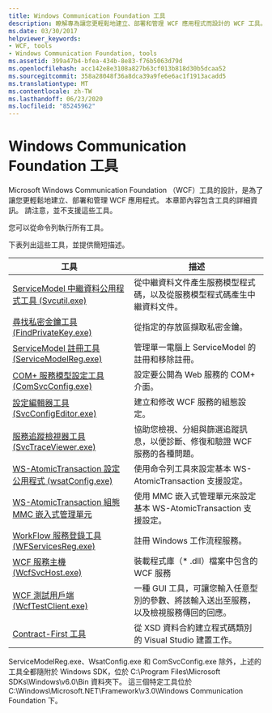 ```yaml
---
title: Windows Communication Foundation 工具
description: 瞭解專為讓您更輕鬆地建立、部署和管理 WCF 應用程式而設計的 WCF 工具。 從命令提示字元執行這些工具。
ms.date: 03/30/2017
helpviewer_keywords:
- WCF, tools
- Windows Communication Foundation, tools
ms.assetid: 399a47b4-bfea-434b-8e83-f76b5063d79d
ms.openlocfilehash: acc142e8e3108a827b63cf013b818d30b5dcaa52
ms.sourcegitcommit: 358a28048f36a8dca39a9fe6e6ac1f1913acadd5
ms.translationtype: MT
ms.contentlocale: zh-TW
ms.lasthandoff: 06/23/2020
ms.locfileid: "85245962"
---
```

# <a name="windows-communication-foundation-tools"></a>Windows Communication Foundation 工具
Microsoft Windows Communication Foundation （WCF）工具的設計，是為了讓您更輕鬆地建立、部署和管理 WCF 應用程式。 本章節內容包含工具的詳細資訊。 請注意，並不支援這些工具。  
  
 您可以從命令列執行所有工具。  
  
 下表列出這些工具，並提供簡短描述。  
  
|工具|描述|  
|----------|-----------------|  
|[ServiceModel 中繼資料公用程式工具 (Svcutil.exe)](servicemodel-metadata-utility-tool-svcutil-exe.md)|從中繼資料文件產生服務模型程式碼，以及從服務模型程式碼產生中繼資料文件。|  
|[尋找私密金鑰工具 (FindPrivateKey.exe)](find-private-key-tool-findprivatekey-exe.md)|從指定的存放區擷取私密金鑰。|  
|[ServiceModel 註冊工具 (ServiceModelReg.exe)](servicemodelreg-exe.md)|管理單一電腦上 ServiceModel 的註冊和移除註冊。|  
|[COM+ 服務模型設定工具 (ComSvcConfig.exe)](com-service-model-configuration-tool-comsvcconfig-exe.md)|設定要公開為 Web 服務的 COM+ 介面。|  
|[設定編輯器工具 (SvcConfigEditor.exe)](configuration-editor-tool-svcconfigeditor-exe.md)|建立和修改 WCF 服務的組態設定。|  
|[服務追蹤檢視器工具 (SvcTraceViewer.exe)](service-trace-viewer-tool-svctraceviewer-exe.md)|協助您檢視、分組與篩選追蹤訊息，以便診斷、修復和驗證 WCF 服務的各種問題。|  
|[WS-AtomicTransaction 設定公用程式 (wsatConfig.exe)](ws-atomictransaction-configuration-utility-wsatconfig-exe.md)|使用命令列工具來設定基本 WS-AtomicTransaction 支援設定。|  
|[WS-AtomicTransaction 組態 MMC 嵌入式管理單元](ws-atomictransaction-configuration-mmc-snap-in.md)|使用 MMC 嵌入式管理單元來設定基本 WS-AtomicTransaction 支援設定。|  
|[WorkFlow 服務登錄工具 (WFServicesReg.exe)](workflow-service-registration-tool-wfservicesreg-exe.md)|註冊 Windows 工作流程服務。|  
|[WCF 服務主機 (WcfSvcHost.exe)](wcf-service-host-wcfsvchost-exe.md)|裝載程式庫（* .dll）檔案中包含的 WCF 服務|  
|[WCF 測試用戶端 (WcfTestClient.exe)](wcf-test-client-wcftestclient-exe.md)|一種 GUI 工具，可讓您輸入任意型別的參數、將該輸入送出至服務，以及檢視服務傳回的回應。|  
|[Contract-First 工具](contract-first-tool.md)|從 XSD 資料合約建立程式碼類別的 Visual Studio 建置工作。|  
  
 ServiceModelReg.exe、WsatConfig.exe 和 ComSvcConfig.exe 除外，上述的工具全都隨附於 Windows SDK，位於 C:\Program Files\Microsoft SDKs\Windows\v6.0\Bin 資料夾下。  這三個特定工具位於 C:\Windows\Microsoft.NET\Framework\v3.0\Windows Communication Foundation 下。
